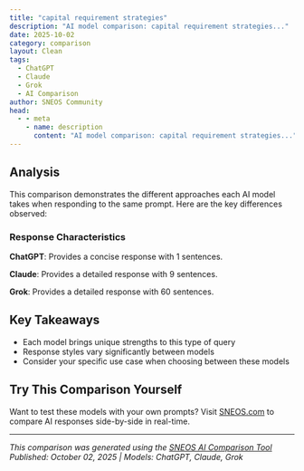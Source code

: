 ```yaml
---
title: "capital requirement strategies"
description: "AI model comparison: capital requirement strategies..."
date: 2025-10-02
category: comparison
layout: Clean
tags:
  - ChatGPT
  - Claude
  - Grok
  - AI Comparison
author: SNEOS Community
head:
  - - meta
    - name: description
      content: "AI model comparison: capital requirement strategies..."
---
```


<ChatComparison
  title="capital requirement strategies"
  prompt="capital requirement strategies"
  :responses='{
    "ChatGPT": "Capital requirement strategies refer to the methods organizations use to ensure they meet regulatory capital requirements while effectively managing their capital structure. These strategies are especially relevant for financial institutions but can also apply to other types of organizations. Here are some key capital requirement strategies:\n\n1. **Capital Allocation**:\n   - Optimize the allocation of capital to various business units or projects based on their risk-adjusted returns. Prioritize investments that enhance earning potential while managing associated risks.\n\n2. **Risk-Based Capital Planning**:\n   - Develop a comprehensive risk assessment to understand the capital needs based on the risk profile of the assets. Implement a risk-weighted approach to capital planning that aligns with regulatory capital requirements.\n\n3. **Capital Raising**:\n   - Explore various funding sources such as issuing equity, subordinated debt, or hybrid instruments. Consider capital markets, private placements, and public offerings as potential avenues for raising capital.\n\n4. **Retained Earnings Retention**:\n   - Retain a portion of earnings to strengthen capital positions. This can reduce dependence on external financing and improve the institution&#x27;s overall capital ratios.\n\n5. **Regulatory Compliance Monitoring**:\n   - Establish a robust framework for monitoring compliance with capital regulations, including stress testing and capital forecasting. This ensures that the organization can respond proactively to changes in regulatory requirements.\n\n6. **Capital Optimization Techniques**:\n   - Utilize techniques like securitization to convert illiquid assets into liquid capital. This can help improve capital ratios and manage risks more effectively.\n\n7. **Dividend Policy Review**:\n   - Adjust the dividend payout policy to balance shareholder returns with the need to maintain adequate capital levels. In periods of uncertainty, consider reducing or suspending dividends to conserve capital.\n\n8. **Contingency Capital Planning**:\n   - Develop a contingency plan that outlines how to raise capital during financial stress or unexpected downturns. This can include plans for rights offerings or other emergency funding options.\n\n9. **Leverage Management**:\n   - Carefully manage leverage ratios to optimize the capital structure and comply with regulatory requirements. Understanding the trade-off between debt and equity financing can help in effective capital management.\n\n10. **Use of Capital Buffers**:\n   - Maintain capital buffers above the minimum requirements as a cushion against potential losses. This proactive approach helps in absorbing shocks without violating regulatory standards.\n\n11. **Portfolio Diversification**:\n   - Diversify the investment portfolio to spread risk and reduce capital requirements associated with higher-risk assets. A well-diversified portfolio can improve stability and reduce volatility.\n\n12. **Stress Testing and Scenario Analysis**:\n   - Regularly perform stress testing and scenario analysis to assess the resilience of capital requirements under adverse conditions. This helps in understanding the potential impacts on capital adequacy.\n\n13. **Technology and Data Analytics**:\n   - Leverage technology and data analytics to gain insights into capital usage, improve reporting accuracy, and enhance decision-making processes related to capital management.\n\nEach organization may have different needs and considerations based on its regulatory environment, business model, and risk appetite. Therefore, the specific capital requirement strategies employed can vary significantly among different institutions.",
    "Claude": "# Capital Requirement Strategies\n\nCapital requirement strategies are essential for businesses and financial institutions to maintain adequate funding, comply with regulations, and support growth. Here are the key approaches:\n\n## **1. Regulatory Capital Strategies**\n\n### Banking \u0026 Financial Institutions\n- **Basel III Compliance**: Maintain minimum capital ratios (CET1, Tier 1, Total Capital)\n- **Buffer Management**: Build capital conservation and countercyclical buffers\n- **Stress Testing**: Regular assessment of capital adequacy under adverse scenarios\n- **TLAC/MREL**: Total Loss-Absorbing Capacity for systemically important banks\n\n### Insurance Companies\n- **Solvency II**: Risk-based capital requirements in Europe\n- **RBC Requirements**: Risk-Based Capital ratios in the US\n- **Economic Capital**: Internal assessment beyond regulatory minimums\n\n## **2. Capital Planning Strategies**\n\n### Strategic Planning\n- **Capital Forecasting**: Project future capital needs based on business growth\n- **Scenario Analysis**: Plan for multiple economic and business scenarios\n- **Capital Allocation**: Optimize distribution across business lines\n- **Return on Capital**: Maximize returns while meeting requirements\n\n### Timing Strategies\n- **Market Timing**: Raise capital during favorable market conditions\n- **Seasonal Planning**: Account for cyclical business patterns\n- **Regulatory Cycle Planning**: Align with regulatory review periods\n\n## **3. Capital Optimization Techniques**\n\n### Balance Sheet Management\n- **Asset Optimization**: Focus on lower risk-weighted assets\n- **Liability Management**: Structure debt to optimize capital ratios\n- **Netting Agreements**: Reduce capital requirements through offsetting positions\n- **Securitization**: Transfer risk to reduce capital needs\n\n### Hybrid Instruments\n- **Contingent Convertible Bonds (CoCos)**: Qualify as regulatory capital\n- **Preferred Equity**: Balance between debt and equity characteristics\n- **Subordinated Debt**: Count toward Tier 2 capital\n\n## **4. Capital Raising Strategies**\n\n### Equity-Based\n- **Rights Offerings**: Raise capital from existing shareholders\n- **Public Offerings**: Access broader investor base\n- **Private Placements**: Targeted institutional investors\n- **Retained Earnings**: Build capital through profit retention\n\n### Debt-Based\n- **Subordinated Debt Issuance**: Qualify for regulatory capital treatment\n- **Hybrid Securities**: Combine debt and equity features\n- **Asset-Backed Securities**: Free up capital through securitization\n\n## **5. Risk Management Strategies**\n\n### Credit Risk\n- **Portfolio Diversification**: Spread risk across sectors and geographies\n- **Credit Risk Transfer**: Use derivatives and insurance\n- **Loan Loss Provisioning**: Adequate reserves for expected losses\n\n### Market Risk\n- **Value at Risk (VaR) Models**: Quantify potential losses\n- **Hedging Strategies**: Use derivatives to manage exposure\n- **Asset-Liability Matching**: Align duration and currency exposure\n\n### Operational Risk\n- **Insurance Coverage**: Transfer operational risks\n- **Process Improvement**: Reduce risk through better controls\n- **Technology Investment**: Enhance risk monitoring capabilities\n\n## **6. Business Model Strategies**\n\n### Growth Management\n- **Organic Growth**: Gradual expansion within capital constraints\n- **Capital-Light Models**: Focus on fee-based services\n- **Partnership Strategies**: Joint ventures to share capital burden\n- **Selective Growth**: Prioritize high-return, low-capital businesses\n\n### Efficiency Improvements\n- **Cost Management**: Improve capital efficiency ratios\n- **Technology Adoption**: Reduce operational capital needs\n- **Process Optimization**: Streamline capital-intensive operations\n\n## **7. Monitoring and Governance**\n\n### Key Performance Indicators\n- **Capital Ratios**: Track against regulatory and internal targets\n- **Return Metrics**: ROE, ROIC, RAROC\n- **Capital Utilization**: Efficiency of capital deployment\n- **Stress Test Results**: Performance under adverse conditions\n\n### Governance Framework\n- **Capital Committee**: Senior management oversight\n- **Risk Appetite Framework**: Define acceptable capital levels\n- **Reporting Systems**: Regular monitoring and reporting\n- **Board Oversight**: Strategic capital decisions\n\n## **8. Industry-Specific Considerations**\n\n### Banking\n- **Loan Portfolio Management**: Balance growth with capital efficiency\n- **Trading Book Optimization**: Manage market risk capital\n- **Operational Risk Capital**: Minimize through better controls\n\n### Insurance\n- **Reinsurance Strategy**: Transfer risk to manage capital\n- **Product Mix Optimization**: Focus on capital-",
    "Grok": "Capital requirement strategies refer to the approaches and plans organizations or financial institutions adopt to ensure they maintain sufficient capital to meet regulatory requirements, absorb potential losses, and support growth or operational needs. These strategies are critical for banks, insurance companies, and other entities under regulatory oversight (e.g., Basel III for banks), as well as for businesses seeking to optimize their financial structure. Below are key capital requirement strategies, focusing on regulatory compliance, risk management, and business sustainability:\n\n---\n\n### 1. **Regulatory Compliance Strategies**\n   Regulatory frameworks like Basel III (for banks) or Solvency II (for insurers) set minimum capital requirements to ensure financial stability. Strategies to meet these include:\n   - **Capital Buffer Maintenance**: Holding capital above the minimum required levels (e.g., Common Equity Tier 1 (CET1) capital for banks) to act as a buffer against unexpected losses.\n   - **Stress Testing and Scenario Analysis**: Conducting regular stress tests to assess capital adequacy under adverse economic conditions and adjusting capital levels accordingly.\n   - **Capital Planning**: Developing a forward-looking capital plan (e.g., Internal Capital Adequacy Assessment Process - ICAAP for banks) to align capital with risk exposures and regulatory expectations.\n   - **Tiered Capital Structure**: Leveraging different forms of capital (Tier 1, Tier 2) as allowed by regulators to meet requirements efficiently while balancing cost and quality of capital.\n\n---\n\n### 2. **Risk Management Strategies**\n   Capital requirements are closely tied to the risk profile of an institution. Strategies to optimize capital in light of risks include:\n   - **Risk-Weighted Assets (RWA) Optimization**: Reducing exposure to high-risk assets or activities that require more capital under regulatory frameworks (e.g., shifting to lower-risk loans or investments).\n   - **Diversification**: Spreading risk across different asset classes, geographies, or sectors to reduce concentration risk and thus lower capital requirements.\n   - **Risk Mitigation Techniques**: Using hedging strategies, insurance, or credit enhancements to reduce the impact of potential losses, thereby lowering the need for additional capital.\n   - **Internal Risk Models**: Developing and using internal models (as permitted by regulators, e.g., under Basel II/III Advanced Approaches) to calculate capital requirements more precisely based on the institution\u2019s specific risk profile.\n\n---\n\n### 3. **Capital Raising Strategies**\n   When capital levels are insufficient, organizations may adopt strategies to raise additional capital:\n   - **Equity Issuance**: Issuing new shares (common or preferred) to raise Tier 1 capital. This is a common approach for publicly traded companies or banks but may dilute existing shareholders.\n   - **Debt Instruments**: Issuing subordinated debt or hybrid instruments (e.g., convertible bonds) that qualify as Tier 2 capital under regulatory guidelines.\n   - **Retained Earnings**: Reinvesting profits into the business instead of distributing dividends to build internal capital reserves over time.\n   - **Asset Sales**: Selling non-core or underperforming assets to free up capital for more productive uses or to meet regulatory thresholds.\n   - **Private Placements or Partnerships**: Raising capital through private equity investments or strategic partnerships with institutional investors.\n\n---\n\n### 4. **Cost of Capital Optimization Strategies**\n   Balancing the cost of holding or raising capital with the need for financial stability is crucial. Strategies include:\n   - **Capital Structure Optimization**: Finding the right mix of equity and debt to minimize the Weighted Average Cost of Capital (WACC) while meeting regulatory requirements.\n   - **Dividend Policy Adjustments**: Reducing or suspending dividend payouts during periods of capital stress to preserve capital.\n   - **Efficient Capital Allocation**: Directing capital to high-return projects or business units while scaling back on low-return or high-risk activities to maximize return on capital.\n\n---\n\n### 5. **Technology and Data-Driven Strategies**\n   Modern institutions use technology to improve capital management:\n   - **Data Analytics for Risk Assessment**: Using advanced analytics and machine learning to better predict and manage risks, thus optimizing capital allocation.\n   - **Automation of Reporting**: Implementing automated systems for regulatory reporting and capital monitoring to ensure compliance and reduce operational costs.\n   - **Digital Transformation**: Investing in technology to improve operational efficiency, reduce costs, and free up capital for other uses.\n\n---\n\n### 6. **Business Model Adjustments**\n   Long-term strategies may involve rethinking the business model to align with capital requirements:\n   - **De-risking**: Exiting high-risk businesses or products that require excessive capital.\n   - **Focus on Core Competencies**: Streamlining operations to focus on core, profitable activities that require less capital.\n   - **Geographic Expansion or Contraction**: Adjusting the geographic footprint to balance capital requirements across jurisdictions with different regulatory regimes.\n\n---\n\n### 7. **Engagement with Regulators**\n   Institutions often work closely with regulators to ensure compliance and sometimes negotiate flexibility:\n   - **Proactive Communication**: Engaging with regulatory bodies to discuss capital plans, stress test results, and potential waivers or adjustments.\n   - **Advocacy for Favorable Rules**: Participating in industry groups to influence regulatory policies or standards that impact capital requirements.\n\n---\n\n### Key Considerations in Capital Requirement Strategies\n- **Regulatory Environment**: Different jurisdictions have varying capital rules (e.g., Basel III implementation differs across countries), and strategies must account for local requirements.\n- **Economic Conditions**: Capital strategies must be adaptable to economic cycles, with contingency plans for downturns.\n- **Stakeholder Impact**: Decisions like equity issuance or dividend cuts can affect shareholders, so communication and transparency are critical.\n- **Long-Term vs. Short-Term Goals**: Balancing immediate regulatory compliance with long-term growth and profitability objectives.\n\nBy adopting a combination of these strategies, organizations can effectively manage their capital requirements, mitigate risks, and maintain financial stability while supporting growth. If you\u0027re looking for a more specific context (e.g., banking, insurance, or a particular region), let me know!"
  }'
  published-date="13:20"
/>

## Analysis

This comparison demonstrates the different approaches each AI model takes when responding to the same prompt. Here are the key differences observed:

### Response Characteristics

**ChatGPT**: Provides a concise response with 1 sentences. 

**Claude**: Provides a detailed response with 9 sentences. 

**Grok**: Provides a detailed response with 60 sentences. 

## Key Takeaways

- Each model brings unique strengths to this type of query
- Response styles vary significantly between models
- Consider your specific use case when choosing between these models

## Try This Comparison Yourself

Want to test these models with your own prompts? Visit [SNEOS.com](https://sneos.com) to compare AI responses side-by-side in real-time.

---

*This comparison was generated using the [SNEOS AI Comparison Tool](https://sneos.com)*
*Published: October 02, 2025 | Models: ChatGPT, Claude, Grok*
